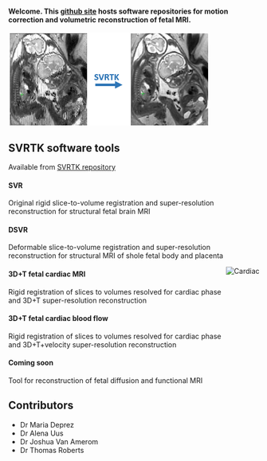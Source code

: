 #### Welcome. This [github site](https://github.com/SVRTK) hosts software repositories for motion correction and volumetric reconstruction of fetal MRI.

![SVRTK](SVRTKlogo.png)

## SVRTK software tools
Available from [SVRTK repository](https://github.com/SVRTK/SVRTK)

#### SVR 
Original rigid slice-to-volume registration and super-resolution reconstruction for structural fetal brain MRI

#### DSVR 
Deformable slice-to-volume registration and super-resolution reconstruction for structural MRI of shole fetal body and placenta

<img src="cardiac.gif" alt="Cardiac" height="200" align ="right" />

#### 3D+T fetal cardiac MRI
Rigid registration of slices to volumes resolved for cardiac phase and 3D+T super-resolution reconstruction

#### 3D+T fetal cardiac blood flow

Rigid registration of slices to volumes resolved for cardiac phase and 3D+T+velocity super-resolution reconstruction

#### Coming soon

Tool for reconstruction of fetal diffusion and functional MRI

## Contributors

* Dr Maria Deprez
* Dr Alena Uus
* Dr Joshua Van Amerom
* Dr Thomas Roberts

